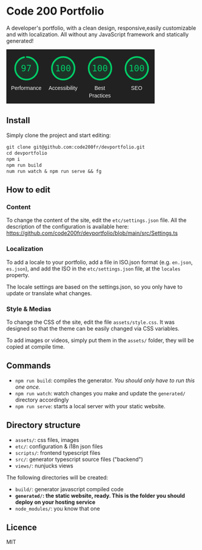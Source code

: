 # Code 200 Portfolio
A developer's portfolio, with a clean design, responsive,easily customizable and with localization.
All without any JavaScript framework and statically generated!

![Best Practices](./assets/best-practices.png)

## Install

Simply clone the project and start editing:

```
git clone git@github.com:code200fr/devportfolio.git
cd devportfolio
npm i
npm run build
num run watch & npm run serve && fg
```

## How to edit

### Content
To change the content of the site, edit the `etc/settings.json` file.
All the description of the configuration is available here:
https://github.com/code200fr/devportfolio/blob/main/src/Settings.ts

### Localization
To add a locale to your portfolio, add a file in ISO.json format (e.g. `en.json`, `es.json`),
and add the ISO in the `etc/settings.json` file, at the `locales` property.

The locale settings are based on the settings.json,
so you only have to update or translate what changes.

### Style & Medias
To change the CSS of the site, edit the file `assets/style.css`.
It was designed so that the theme can be easily changed via CSS variables.

To add images or videos, simply put them in the `assets/` folder,
they will be copied at compile time.

## Commands
* `npm run build`: compiles the generator. *You should only have to run this one once.*
* `npm run watch`: watch changes you make and update the `generated/` directory accordingly
* `npm run serve`: starts a local server with your static website.

## Directory structure
* `assets/`: css files, images
* `etc/`: configuration & i18n json files
* `scripts/`: frontend typescript files
* `src/`: generator typescript source files ("backend")
* `views/`: nunjucks views

The following directories will be created:
* `build/`: generator javascript compiled code
* **`generated/`: the static website, ready. This is the folder you should deploy on your hosting service**
* `node_modules/`: you know that one

## Licence
MIT